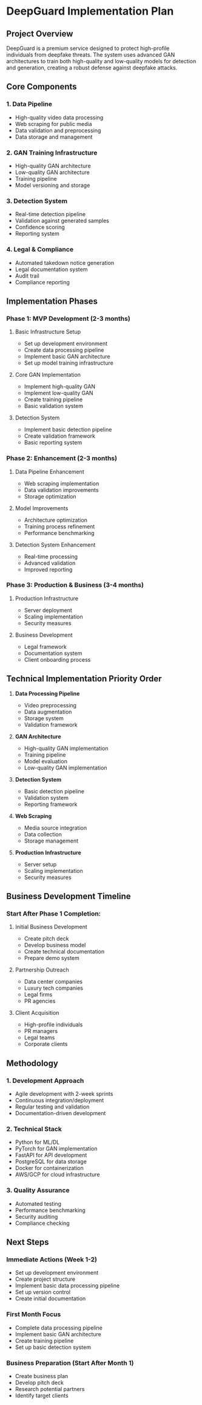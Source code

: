 # DeepGuard Implementation Plan

## Project Overview
DeepGuard is a premium service designed to protect high-profile individuals from deepfake threats. The system uses advanced GAN architectures to train both high-quality and low-quality models for detection and generation, creating a robust defense against deepfake attacks.

## Core Components

### 1. Data Pipeline
- High-quality video data processing
- Web scraping for public media
- Data validation and preprocessing
- Data storage and management

### 2. GAN Training Infrastructure
- High-quality GAN architecture
- Low-quality GAN architecture
- Training pipeline
- Model versioning and storage

### 3. Detection System
- Real-time detection pipeline
- Validation against generated samples
- Confidence scoring
- Reporting system

### 4. Legal & Compliance
- Automated takedown notice generation
- Legal documentation system
- Audit trail
- Compliance reporting

## Implementation Phases

### Phase 1: MVP Development (2-3 months)
1. Basic Infrastructure Setup
   - Set up development environment
   - Create data processing pipeline
   - Implement basic GAN architecture
   - Set up model training infrastructure

2. Core GAN Implementation
   - Implement high-quality GAN
   - Implement low-quality GAN
   - Create training pipeline
   - Basic validation system

3. Detection System
   - Implement basic detection pipeline
   - Create validation framework
   - Basic reporting system

### Phase 2: Enhancement (2-3 months)
1. Data Pipeline Enhancement
   - Web scraping implementation
   - Data validation improvements
   - Storage optimization

2. Model Improvements
   - Architecture optimization
   - Training process refinement
   - Performance benchmarking

3. Detection System Enhancement
   - Real-time processing
   - Advanced validation
   - Improved reporting

### Phase 3: Production & Business (3-4 months)
1. Production Infrastructure
   - Server deployment
   - Scaling implementation
   - Security measures

2. Business Development
   - Legal framework
   - Documentation system
   - Client onboarding process

## Technical Implementation Priority Order

1. **Data Processing Pipeline**
   - Video preprocessing
   - Data augmentation
   - Storage system
   - Validation framework

2. **GAN Architecture**
   - High-quality GAN implementation
   - Training pipeline
   - Model evaluation
   - Low-quality GAN implementation

3. **Detection System**
   - Basic detection pipeline
   - Validation system
   - Reporting framework

4. **Web Scraping**
   - Media source integration
   - Data collection
   - Storage management

5. **Production Infrastructure**
   - Server setup
   - Scaling implementation
   - Security measures

## Business Development Timeline

### Start After Phase 1 Completion:
1. Initial Business Development
   - Create pitch deck
   - Develop business model
   - Create technical documentation
   - Prepare demo system

2. Partnership Outreach
   - Data center companies
   - Luxury tech companies
   - Legal firms
   - PR agencies

3. Client Acquisition
   - High-profile individuals
   - PR managers
   - Legal teams
   - Corporate clients

## Methodology

### 1. Development Approach
- Agile development with 2-week sprints
- Continuous integration/deployment
- Regular testing and validation
- Documentation-driven development

### 2. Technical Stack
- Python for ML/DL
- PyTorch for GAN implementation
- FastAPI for API development
- PostgreSQL for data storage
- Docker for containerization
- AWS/GCP for cloud infrastructure

### 3. Quality Assurance
- Automated testing
- Performance benchmarking
- Security auditing
- Compliance checking

## Next Steps

### Immediate Actions (Week 1-2)
- Set up development environment
- Create project structure
- Implement basic data processing pipeline
- Set up version control
- Create initial documentation

### First Month Focus
- Complete data processing pipeline
- Implement basic GAN architecture
- Create training pipeline
- Set up basic detection system

### Business Preparation (Start After Month 1)
- Create business plan
- Develop pitch deck
- Research potential partners
- Identify target clients 